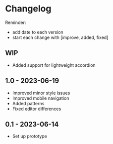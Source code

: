 # Changelog

Reminder: 
- add date to each version
- start each change with [improve, added, fixed]

## WIP

- Added support for lightweight accordion

## 1.0 - 2023-06-19

- Improved minor style issues
- Improved mobile navigation
- Added patterns
- Fixed editor differences

## 0.1 - 2023-06-14

- Set up prototype